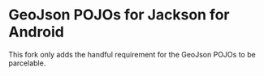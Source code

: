 GeoJson POJOs for Jackson for Android
=========================

This fork only adds the handful requirement for the GeoJson POJOs to be parcelable.

